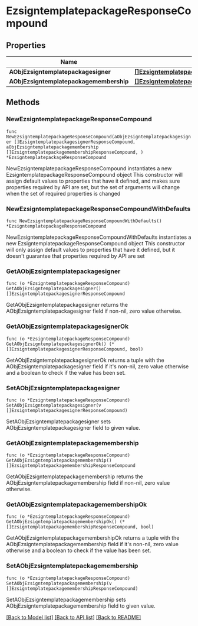 # EzsigntemplatepackageResponseCompound

## Properties

Name | Type | Description | Notes
------------ | ------------- | ------------- | -------------
**AObjEzsigntemplatepackagesigner** | [**[]EzsigntemplatepackagesignerResponseCompound**](EzsigntemplatepackagesignerResponseCompound.md) |  | 
**AObjEzsigntemplatepackagemembership** | [**[]EzsigntemplatepackagemembershipResponseCompound**](EzsigntemplatepackagemembershipResponseCompound.md) |  | 

## Methods

### NewEzsigntemplatepackageResponseCompound

`func NewEzsigntemplatepackageResponseCompound(aObjEzsigntemplatepackagesigner []EzsigntemplatepackagesignerResponseCompound, aObjEzsigntemplatepackagemembership []EzsigntemplatepackagemembershipResponseCompound, ) *EzsigntemplatepackageResponseCompound`

NewEzsigntemplatepackageResponseCompound instantiates a new EzsigntemplatepackageResponseCompound object
This constructor will assign default values to properties that have it defined,
and makes sure properties required by API are set, but the set of arguments
will change when the set of required properties is changed

### NewEzsigntemplatepackageResponseCompoundWithDefaults

`func NewEzsigntemplatepackageResponseCompoundWithDefaults() *EzsigntemplatepackageResponseCompound`

NewEzsigntemplatepackageResponseCompoundWithDefaults instantiates a new EzsigntemplatepackageResponseCompound object
This constructor will only assign default values to properties that have it defined,
but it doesn't guarantee that properties required by API are set

### GetAObjEzsigntemplatepackagesigner

`func (o *EzsigntemplatepackageResponseCompound) GetAObjEzsigntemplatepackagesigner() []EzsigntemplatepackagesignerResponseCompound`

GetAObjEzsigntemplatepackagesigner returns the AObjEzsigntemplatepackagesigner field if non-nil, zero value otherwise.

### GetAObjEzsigntemplatepackagesignerOk

`func (o *EzsigntemplatepackageResponseCompound) GetAObjEzsigntemplatepackagesignerOk() (*[]EzsigntemplatepackagesignerResponseCompound, bool)`

GetAObjEzsigntemplatepackagesignerOk returns a tuple with the AObjEzsigntemplatepackagesigner field if it's non-nil, zero value otherwise
and a boolean to check if the value has been set.

### SetAObjEzsigntemplatepackagesigner

`func (o *EzsigntemplatepackageResponseCompound) SetAObjEzsigntemplatepackagesigner(v []EzsigntemplatepackagesignerResponseCompound)`

SetAObjEzsigntemplatepackagesigner sets AObjEzsigntemplatepackagesigner field to given value.


### GetAObjEzsigntemplatepackagemembership

`func (o *EzsigntemplatepackageResponseCompound) GetAObjEzsigntemplatepackagemembership() []EzsigntemplatepackagemembershipResponseCompound`

GetAObjEzsigntemplatepackagemembership returns the AObjEzsigntemplatepackagemembership field if non-nil, zero value otherwise.

### GetAObjEzsigntemplatepackagemembershipOk

`func (o *EzsigntemplatepackageResponseCompound) GetAObjEzsigntemplatepackagemembershipOk() (*[]EzsigntemplatepackagemembershipResponseCompound, bool)`

GetAObjEzsigntemplatepackagemembershipOk returns a tuple with the AObjEzsigntemplatepackagemembership field if it's non-nil, zero value otherwise
and a boolean to check if the value has been set.

### SetAObjEzsigntemplatepackagemembership

`func (o *EzsigntemplatepackageResponseCompound) SetAObjEzsigntemplatepackagemembership(v []EzsigntemplatepackagemembershipResponseCompound)`

SetAObjEzsigntemplatepackagemembership sets AObjEzsigntemplatepackagemembership field to given value.



[[Back to Model list]](../README.md#documentation-for-models) [[Back to API list]](../README.md#documentation-for-api-endpoints) [[Back to README]](../README.md)


